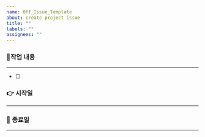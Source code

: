 ```yaml
---
name: Off_Issue_Template
about: create project issue
title: ""
labels: ""
assignees: ""
---
```


### 📌작업 내용

---

- [ ]

### 👉 시작일

---

### 👏 종료일

---
